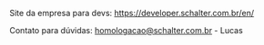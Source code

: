 Site da empresa para devs: https://developer.schalter.com.br/en/

Contato para dúvidas:
homologacao@schalter.com.br - Lucas